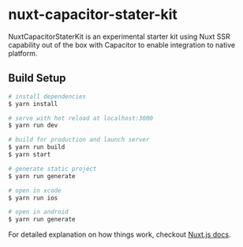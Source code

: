 # nuxt-capacitor-stater-kit

NuxtCapacitorStaterKit is an experimental starter kit using Nuxt SSR capability
out of the box with Capacitor to enable integration to native platform.

## Build Setup

``` bash
# install dependencies
$ yarn install

# serve with hot reload at localhost:3000
$ yarn run dev

# build for production and launch server
$ yarn run build
$ yarn start

# generate static project
$ yarn run generate

# open in xcode
$ yarn run ios

# open in android
$ yarn run generate
```

For detailed explanation on how things work, checkout [Nuxt.js docs](https://nuxtjs.org).
